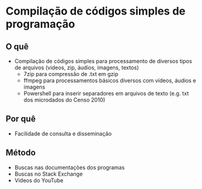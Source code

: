 # Compilação de códigos simples de programação

## O quê
 - Compilação de códigos simples para processamento de diversos tipos de arquivos (videos, zip, áudios, imagens, textos)
    - 7zip para compressão de .txt em gzip
    - ffmpeg para processamentos básicos diversos com vídeos, áudios e imagens
    - Powershell para inserir separadores em arquivos de texto (e.g. txt dos microdados do Censo 2010)

## Por quê
 - Facilidade de consulta e disseminação

## Método
 - Buscas nas documentações dos programas
 - Buscas no Stack Exchange
 - Videos do YouTube

